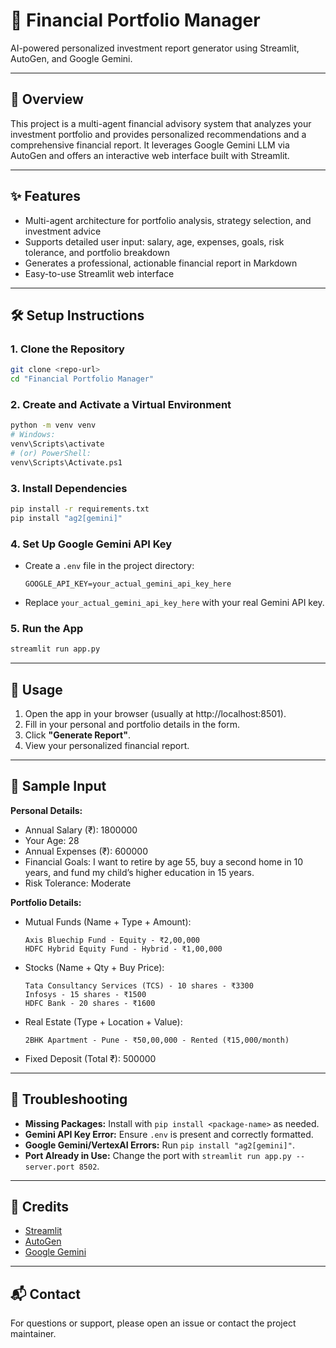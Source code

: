 # 💼 Financial Portfolio Manager

AI-powered personalized investment report generator using Streamlit, AutoGen, and Google Gemini.

---

## 🚀 Overview
This project is a multi-agent financial advisory system that analyzes your investment portfolio and provides personalized recommendations and a comprehensive financial report. It leverages Google Gemini LLM via AutoGen and offers an interactive web interface built with Streamlit.

---

## ✨ Features
- Multi-agent architecture for portfolio analysis, strategy selection, and investment advice
- Supports detailed user input: salary, age, expenses, goals, risk tolerance, and portfolio breakdown
- Generates a professional, actionable financial report in Markdown
- Easy-to-use Streamlit web interface

---

## 🛠️ Setup Instructions

### 1. **Clone the Repository**
```sh
git clone <repo-url>
cd "Financial Portfolio Manager"
```

### 2. **Create and Activate a Virtual Environment**
```sh
python -m venv venv
# Windows:
venv\Scripts\activate
# (or) PowerShell:
venv\Scripts\Activate.ps1
```

### 3. **Install Dependencies**
```sh
pip install -r requirements.txt
pip install "ag2[gemini]"
```

### 4. **Set Up Google Gemini API Key**
- Create a `.env` file in the project directory:
  ```
  GOOGLE_API_KEY=your_actual_gemini_api_key_here
  ```
- Replace `your_actual_gemini_api_key_here` with your real Gemini API key.

### 5. **Run the App**
```sh
streamlit run app.py
```

---

## 📝 Usage
1. Open the app in your browser (usually at http://localhost:8501).
2. Fill in your personal and portfolio details in the form.
3. Click **"Generate Report"**.
4. View your personalized financial report.

---

## 📄 Sample Input

**Personal Details:**
- Annual Salary (₹): 1800000
- Your Age: 28
- Annual Expenses (₹): 600000
- Financial Goals: I want to retire by age 55, buy a second home in 10 years, and fund my child’s higher education in 15 years.
- Risk Tolerance: Moderate

**Portfolio Details:**
- Mutual Funds (Name + Type + Amount):
  ```
  Axis Bluechip Fund - Equity - ₹2,00,000
  HDFC Hybrid Equity Fund - Hybrid - ₹1,00,000
  ```
- Stocks (Name + Qty + Buy Price):
  ```
  Tata Consultancy Services (TCS) - 10 shares - ₹3300
  Infosys - 15 shares - ₹1500
  HDFC Bank - 20 shares - ₹1600
  ```
- Real Estate (Type + Location + Value):
  ```
  2BHK Apartment - Pune - ₹50,00,000 - Rented (₹15,000/month)
  ```
- Fixed Deposit (Total ₹): 500000

---

## 🐞 Troubleshooting
- **Missing Packages:** Install with `pip install <package-name>` as needed.
- **Gemini API Key Error:** Ensure `.env` is present and correctly formatted.
- **Google Gemini/VertexAI Errors:** Run `pip install "ag2[gemini]"`.
- **Port Already in Use:** Change the port with `streamlit run app.py --server.port 8502`.

---

## 🙏 Credits
- [Streamlit](https://streamlit.io/)
- [AutoGen](https://github.com/microsoft/autogen)
- [Google Gemini](https://ai.google.dev/)

---

## 📬 Contact
For questions or support, please open an issue or contact the project maintainer.
